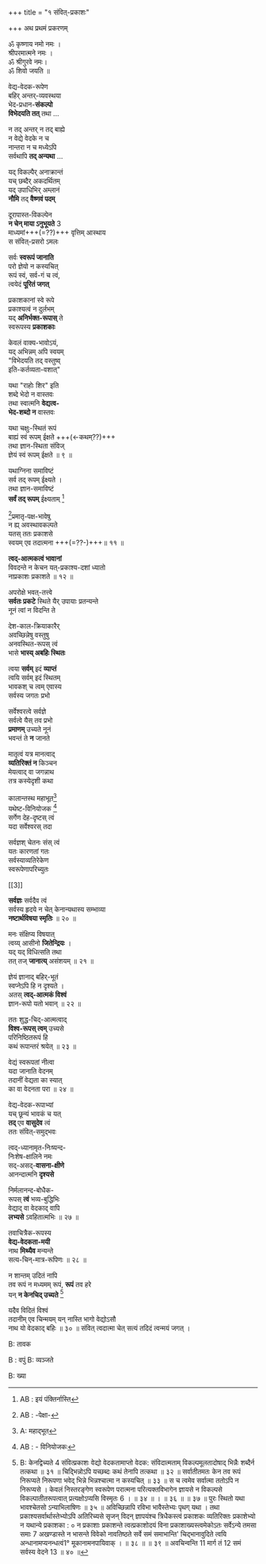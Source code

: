 +++
title = "१ संवित्-प्रकाशः"

+++
अथ प्रथमं प्रकरणम् 

ॐ कृष्णाय नमो नमः ।  
श्रीपरमात्मने नमः ।  
ॐ श्रीगुरवे नमः।  
ॐ शिवो जयति ॥


वेद्य-वेदक-रूपेण  
बहिर् अन्तर्-व्यवस्थया  
भेद-प्रधान-**संकल्पो  
विभेदयति तत्** तथा … 

न तद् अन्तर् न तद् बाह्ये  
न वेद्ये वेदके न च  
नान्तरा न च मध्येऽपि  
सर्वथापि **तद् अन्यथा** …

यद् विकल्पैर् अनाक्रान्तं  
यच् छब्दैर् अकदर्थितम्  
यद् उपाधिभिर् अम्लानं  
**नौमि** तद् **वैष्णवं पदम्** 

दूरापास्त-विकल्पेन  
**न चेन् माया ऽनुभूयते** 3  
माध्यमां+++(=??)+++ वृत्तिम् आस्थाय  
स संवित्-प्रसरो ऽमलः 

सर्वः **स्वरूपं जानाति**  
परो ज्ञेयो न कस्यचित्  
रूपं स्वं, सर्व-गं च त्वं,  
त्वयेदं **पूरितं जगत्** 

प्रकाशकानां स्वे रूपे  
प्रकाश्यत्वं न दुर्लभम्  
यद् **अनिर्भक्त-रूपास्** ते  
स्वरूपस्य **प्रकाशकाः** 

केवलं वाक्य-भावोऽयं,  
यद् अभिन्नम् अपि स्वयम्  
"विभेदयति तद् वस्तुष्व्  
इति-कर्तव्यता-वशात्" 

यथा "राहोः शिर" इति  
शब्दे भेदो न वास्तवः  
तथा स्वात्मनि **वेद्यत्व-  
भेद-शब्दो न** वास्तवः 

यथा चक्षुः-स्थितं रूपं  
बाह्यं स्वं रूपम् ईक्षते +++(←कथम्??)+++  
तथा ज्ञान-स्थिता संविज्  
ज्ञेयं स्वं रूपम् ईक्षते ॥ ९ ॥ 


[^1-2]: AB न नास्ति 
[^1-3]: AB :- मायो-
[^1-4]: AB: सा
[^1-5]: A : - पचादै
[^1-6]: B: इयं पंक्तिर्नास्ति
[^1-7]: A : चस: B : चाक्षः

यथाग्निना समाविष्टं  
सर्व तद् रूपम् ईक्ष्यते ।  
तथा ज्ञान-समाविष्टं  
**सर्वं तद् रूपम्** ईक्ष्यताम् [^2-2] 

[^2-3]प्रमातृ-पक्ष-भावेषु  
न ह्य् अवस्थावकल्पते  
यतस् ततः प्रकाशसे  
स्वयम् एव तदात्मना +++(=??-)+++॥ ११ ॥ 

**त्वद्-आत्मकत्वं भावानां**  
विवदन्ते न केचन 
यत्-प्रकाश्य-दशां ध्यातो  
नाप्रकाशः प्रकाशते ॥ १२ ॥ 

अपरोक्षे भवत्-तत्त्वे  
**सर्वतः प्रकटे** स्थिते 
यैर् उपायाः प्रतन्यन्ते  
नूनं त्वां न विदन्ति ते 

देश-काल-क्रियाकारैर्  
अवच्छिन्नेषु वस्तुषु  
अनवस्थित-रूपस् त्वं  
भासे **भास्य् अबहिः स्थितः** 

त्वया **सर्वम्** इदं **व्याप्तं**  
त्वयि सर्वम् इदं स्थितम्  
भावकश् च त्वम् एवास्य  
सर्वस्य जगतः प्रभो 

सर्वेश्वरत्वे सर्वज्ञे  
सर्वत्वे यैस् तव प्रभो  
**प्रमाणम्** उच्यते नूनं  
भवन्तं ते **न** जानते 

मातृत्वं यत्र मानत्वाद्  
**व्यतिरिक्तं न** किञ्चन  
मेयत्वाद् वा जगन्नाथ  
तत्र कस्येदृशी कथा

कालान्तस्थ महाभूत[^2-10]  
यथेष्ट-विनियोजक [^2-11]  
सर्गेण देह-दृष्टस् त्वं  
यदा सर्वेश्वरस् तदा 

सर्वज्ञश् चेतनः संस् त्वं  
यतः कारणतां गतः  
सर्वस्याव्यतिरेकेण  
स्वरूपेणापरिच्युतः 


[^2-1]: AB: मीक्षताम्
[^2-2]: AB : इयं पंक्तिर्नास्ति 
[^2-3]: AB : -पेक्षा- 
[^2-4]: A : प्रकाशन्तां B: प्रकाशान्तां 
[^2-5]: AB: विवदन्ति 
[^2-6]: B : याता 
[^2-7]: AB: स्थिति: 
[^2-8]: B: इयं पंक्तिर्नास्ति 
[^2-9]: AB : कालाष्टम 
[^2-10]: A: महाद्भूत 
[^2-11]: AB : - विनियोजकः 

[[3]] 

**सर्वज्ञः** सर्वदैव त्वं  
सर्वस्य हृदये न चेत्
केनान्यथास्य सम्भाव्या  
**नष्टार्थविषया स्मृतिः** ॥ २० ॥ 

मनः संक्षिप्य विषयात्  
त्वय्य् आसीनो **जितेन्द्रियः** ।  
यद् यद् विधित्सति तथा  
तत् तज् **जानात्य्** असंशयम् ॥ २१ ॥ 

ज्ञेयं ज्ञानाद् बहिर्-भूतं  
स्वप्नेऽपि हि न दृश्यते ।  
अतस् **त्वद्-आत्मकं विश्वं**  
ज्ञान-रूपो यतो भवान् ॥ २२ ॥ 

ततः शुद्ध-चिद्-आत्मत्वाद्  
**विश्व-रूपस् त्वम्** उच्यसे  
परिनिष्ठितरूपं हि  
कथं रूपान्तरं श्रयेत् ॥ २३ ॥ 

वेद्यं स्वरूपतां नीत्वा  
यदा जानाति वेदनम्  
तदानीं वेद्यता का स्यात्  
का वा वेदनता परा ॥ २४ ॥ 

वेद्य-वेदक-रूपाभ्यां  
यच् छून्यं भावकं च यत्  
**तद्** एव **वासुदेव** त्वं  
ततः संवित्-समुद्भवः 

त्वद्-ध्यानामृत-निःष्यन्द-  
निःशेष-क्षालिने नमः  
सद्-असद्-**वासना-क्षीणे**  
आनन्दात्मनि **दृश्यसे** 

निर्मलानन्द-बोधैक-  
रूपस् **त्वं** भव्य-बुद्धिभिः  
वेद्याद् वा वेदकाद् वापि  
**लभ्यसे** ऽवहितात्मभिः ॥ २७ ॥ 

तवाचित्रैक-रूपस्य  
**वेद्य-वेदकता-मयी**  
नाथ **मिथ्यैव** मन्यन्ते  
सत्य-चिन्-मात्र-रूपिणः ॥ २८ ॥ 

न शान्तम् उदितं नापि  
तव रूपं न मध्यमम् 
रूपं, **रूपं** तव हरे  
यन् **न केनचिद् उच्यते** [^10] 

यदैव विदितं विश्वं  
तदानीम् एव चिन्मयम् 
यन् नास्ति भागो वेद्योऽसौ  
नाथ यो वेदकाद् बहिः ॥ ३० ॥ संवित् त्वदात्मा चेत् सत्यं तदिदं त्वन्मयं जगत् । 

[^1]: B: स्वमे 
[^2]: A: हि 
1 
[^3]: AB : परिनिष्टतरूपं 
[^4]: AB : वेदकता 
[^5]: A : त्वा॑ त्व 
[^6]: AB: सृत 
[^7]: AB: - क्षालितै 
[^8]: AB : क्षये 
[^9]: AB : पश्यन्ति 
[^10]: B: केनद्विच्यते 
4 
संवित्प्रकाशः 
वेद्यो वेदकतामाप्तो वेदक: संविदात्मताम् विकल्पमूलतादोषाद् भिन्नैः शब्दैर्न तत्कथा 
॥ ३१ ॥ 
चिद्भिन्नोऽपि यच्छब्दः कथं तेनापि तत्कथा ॥ ३२ ॥ सर्वातीतमतः केन तव रूपं निरूप्यते 
निरूपणा भवेद् भिन्ने भिन्नश्चात्मा न कस्यचित् ॥ ३३ ॥ स च त्वमेव सर्वात्मा ततोऽपि न निरूप्यसे । केवलं निस्तरङ्गेण स्वरूपेण परात्मना 
परित्यक्तविभागेन ज्ञायसे न विकल्पसे 
विकल्पातीतरूपत्वात् प्रत्यक्षोऽप्यसि विस्मृतः 
6 
। 
॥ ३४ ॥ 
। 
॥ ३६ ॥ 
॥ ३७ ॥ 
पुरः स्थितो यथा भावश्चेतसो ऽन्याभिलाषिणः ॥ ३५ ॥ 
अविच्छिन्नापि रविभा भावैस्तेभ्यः पृथग् यथा । तथा प्रकाश्यसर्वार्थास्तेभ्योऽपि अतिरिच्यसे सृजन् विदन् ज्ञापयंश्च त्रिधैकस्त्वं प्रकाशकः व्यतिरिक्तः प्रकाशेभ्यो न यथान्ये प्रकाशका : ० न प्रकाशाः प्रकाशन्ते त्वत्प्रकाशोदयं विना प्रकाशाख्यस्त्वमेकोऽतः सर्वेऽन्ये तमसा समाः 7 अखण्डास्ते न भासन्ते विवेको नावतिष्ठते सर्वे समं समाभान्ति' चिद्भानावुदिते त्वयि अन्धानामप्यनन्धत्वं1° मूकानामनपायिवाक् 
। 
॥ ३८ ॥ 
॥ ३९ ॥ 
अवचिन्वन्ति 11 मार्ग तं 12 समं सर्वस्य वेदने 13 ॥ ४० ॥ 
[^1]: AB : रूप 
[^2]: AB : त्मम्। 
[^3]: AB : परात्मनो: 
[^4]: AB: प्रचेतनात्या। 
[^5]: AB: विछिन्नापि 
[^6]: AB : इयं पङक्तिर्नास्ति 
[^7]: AB : अखण्ड: रखे 
8 
AB : यो 
[^9]: AB : समाभाति 
10 
AB : रुची 
[^11]: AB: il 
[^12]: AB: HT: 
[^13]: AB : वेदते 
प्रथमं प्रकरणम् 
। 
॥ ४१ ॥ 
॥ ४२ ॥ 
॥४३॥ 
सदैव शुद्धोऽनुभवोऽयं प्रत्याकारकर्बुरः आकारान्तरसंचारकाले तस्यापि निर्मल: यथा जात्या सितं वस्त्रं रक्तं रागेण केनचित् । 'तत्पदप्राप्तशुक्लत्वं पुना रागान्तरं श्रयेत् अयमुच्चारयन् वाक्यं वर्णाद् वर्ण कथं व्रजेत् यावन्मध्ये न विश्रान्तस्त्वयि शुद्धचिदात्मनि एवं शुद्धा चितिर्जात्या यदाकारोपरागिणी तत्त्यागापरसंचारमध्ये शुद्धैव तिष्ठति दक्षिणेतरसंचारनिरोधाद् मध्यमाश्रितः अग्नीषोमेश्वरो भावः प्रकाशयति ते पदम् धिया देहमनालम्ब्य विषयं चादिशन्नपि 
यदन्तरा' वेदयते तद् रूपं तव निर्मलम् 
तद् रूपं तव निर्मलम् ॥ ४६ ॥ निवृत्तविषयेच्छेन त्वद्भक्त्युल्लसितात्मना आस्वद्यते योऽनुभवः सोऽभ्यासादपवर्गद: 6 उपरागेऽपि शुद्धत्वं न त्यक्तमनया प्रभो 
॥ ४४ ॥ 
॥ ४५ ॥ 
1186 11 ~ 
४७ ॥ 
| 
परित्यज्य निजं रूपं संविदाख्या कुतः श्रयेत् ॥ ४८ ॥ — 
अथाप्राप्यैव तद्रूपं भवेद् रूपान्तरानुगा तद्रूपा हि च दृश्येत कारणस्यापि संभवात् मुखं विना यथादर्शे 7 पृथग् बिम्बोधन मन्यते तथा समुद्धृतं ज्ञेयं ज्ञातं न द्वैतपण्डितै: 10 भावैर्विभाव्यतां तेजस्यार्के वेत्ति यथा जडः 
1 
॥ ४९ ॥ 
॥ ५० ॥ 
[^1]: AB: न तद् प्राप्य 
[^2]: AB : पुनरागान्तरं 
[^3]: AB: चिन्निवृत्या 
[^4]: B: नास्ति 
[^5]: A : पदन्तराद् B : नास्ति, 
[^6]: B: नास्ति 
[^7]: AB :- दर्शनम् 
[^8]: AB: वासो 
[^9]: B: तेथे 
[^10]: AB : ज्ञातान् द्वैत्पपंडितः । 
5 
6 
संवित्प्रकाशः 
वेद्यवेदकरूपाभ्यां तथा त्वय्यपि मन्यते 1 समुदेति यथा भावान् विना भानुर्नभस्तले 
॥ ५१ ॥ 
वेद्यं विनैव भगवन् भवान् केन हृतोदयः 
॥ ५२ ॥ 
अत्यन्ताच्छस्वभावात् स्फटिकस्य यथा स्वकम् | 
रूपं परोपरक्तस्य नित्यमेवोपलभ्यते 
॥ ५३ ॥ 
तथा भावसमायुक्तं भगवंस्तावकं वपुः 
अत्यन्तनिर्मलतया पृथक् तैर्नोपलभ्यते 
॥ ५४ ॥ 
॥ ५५ ॥ 
अनैतावताऽसौ स्फटिकः पृथङ्नास्त्येव रञ्जकात् । 
भावरूपपरित्यक्ता तव वा निर्मला तनुः 
यथोद्धृतविशेषस्य सामान्यस्य निजा स्थितिः 
। 
पृथङ् न शक्या निर्देष्टुं न च तत्रास्ति तावता ॥ ५६ ॥ यथोद्धृतकुण्डलादेः कनकस्य स्वयं स्थितिः 
॰एवं नित्या निजा शुद्धा सुखदुःखनिषेधनात्” । स्वसंवेदनसंवेद्या तव संविन्मयी स्थितिः अविशेषं निर्विभागपदं सङ्कटवर्जितम् 
1 
॥ ५७ ॥ 
स्वज्योतिश्चिद्धनैकान्तं नौमि ब्रह्म सदोदितम् ॥ ५८ ॥ निर्विशेषो विशेषेषु नाभविष्यद् भवान् यदि विशेषावगतिर्न स्यात् सर्वस्य स्वात्मनि स्थितेः ॥ ५९ ॥ त्वयि नाथ न भेदोऽस्ति कारणे यत् कुतो भिदा । कार्येऽस्मिन् त्वं पद्मनाभ निर्विशेषं ततो जगत् ॥ ६० ॥ त्वत्कारणे 1० त्वं सर्वस्मिन्नपि ज्ञातो " यदन्वयात् 12 | 
B: मन्यत। 
[^1]: 2. 
B: तावक 
[^3]: AB : एतावता 
[^4]: AB: निज 
[^5]: A : कुण्डलादि 
[^6]: B: एनं 
[^7]: AB: निषेधनाम् 
[^8]: A : मदकल, B: xxस, 
[^9]: B: विशेष x x ते स्म x x स्वात्मान्तस्थितेः 
[^10]: AB: कारण 
[^11]: AB : ज्ञातं 
[^12]: B यात् 
: 
प्रथनं प्रकरणम् 
संवित्समन्विते विश्वे नासंवित् कारणं भवेत् ॥ ६१ ॥ सर्वाधारे सर्वमये सर्वतश्चातिरेकिणि 
त्वय्यन्ते कोऽनुदेशः स्यात् कालो वा निष्क्रियात्मनि ॥ ६२ ॥ यथा न कालः कालस्य देशो देशस्य वा परः । 
| 
॥ ६४ ॥ 
॥ ६५ ॥ 
तथा तवापि सर्वात्मन् व्यतिरिक्तौ नश्तौ क्वचित् ॥ ६३ ॥ यत् स्वरूपान्न च्यवते सत् परैर्नोपधीयते यदन्यैरपरिच्छेद्यं तन्नित्यं त्वां विदुर्बुधाः परिच्छेद्यपरिच्छन्नैस्त्वत्तः कालादिसंभवः अप्रमेयस्वरूपस्य तव कालादयो न वै तवाप्रकम्प्यरूपस्य ग्युगपत् सर्वसंस्थितिः ज्ञेया क्रमस्वरूपेण यौगपद्याविरोधिना क्रमाभावे श्यौगपद्यं तदभावेऽप्यसौ पुनः तयोर्विरोधभावे स्यान्नेतरेतरसंभवः एवं हि स्वापरापेक्षं1० यतः समवभाससे स्वप्रकाशमनोरूपं तव तत्त्वविदो विदुः 
। 
1 
। 
॥ ६६ ॥ – 
॥ ६७ ॥ 
॥ 
॥ ६८ ॥ - 
यो न वह्निर्न वा सोमो न भानुः प्रथते न च ज्योतींष्यतीत्य सर्वाणि स्वज्योतिस्तन्नमाम्यहम् ॥ ६९ ॥ 11 काप्यवस्था न 12 ते 13 सास्ति यस्यां संविन्न वर्तते । तेन चिद्धनमेव त्वां योगिनः पर्युपासते 
॥ ७० ॥ 
7 
[^1]: B: कारणो । 
[^2]: B: कोण्डदेशः। 
[^3]: AB : नन्यो 
[^4]: B: नास्ति । 
[^5]: B : नास्ति 
[^6]: AB : के। 
[^7]: B: रूपं यत्। 
[^8]: AB : कम- 
[^9]: A: चौगपक्ष, 
[^10]: B: पेक्ष 11. B:after, 12. B: नास्ति, 
[^13]: B: नास्ति,8 
संवित्प्रकाशः 
इत्येव 'ज्ञातदेशादेरक्रियाजगदुद्भवः 
त्वत्तो विवृत्या मन्तव्यो न स्वरूपान्यथास्थितेः ॥ ७१ ॥ ±वज्ररत्नोपमो येन परिणामेन वा पुनः 
+3 
॥ ७३ ॥ 
कदाचिदपि संभाव्यो न त्वान्यस्य विनोद्भवः ॥ ७२ ॥ अवाताकाशसंकाशान्निःस्पन्दोदधितुल्यतः अ त्वत्तो ज्ञानधनान्नाथ जगत् सर्वं प्रवर्तते श्योऽस्पन्दपूर्वः सस्पन्दः7 स्वतो नो व्यतिरिच्यते | नातिरिक्ते व्याप्रियते त्वत्ततो नास्ति यतः परः ॥ ७४ ॥ 'अन्यत्प्रवर्तमानस्य यद्यपि स्यात् प्रयोजनम् । 
। 
। 
॥ ७६ ॥ 
संवित् पर्यवसानत्वात् तस्यापि न पृथक् स्थितिः ॥ ७५ ॥ संविन्मूलाद् वर्णपर्णाज्ज्ञानस्तम्भात् सरस्वती प्रागघोषा सनादानु पुण्यतीर्था प्रवर्तते त्वत्प्रवृत्ता प्राणयति शक्तिः सा विश्वमोजसा प्रतियान्ती पुनस्त्वां सा संकोचयति संभवत् कार्यानुरूपं सा रूपं तथा नामापि बभ्रती निर्वाहयति विश्वस्मिंश्चित्रां यात्रां चराचरम् ॥ ७८ ॥ सा वैखरी मन्त्रवर्णा निहन्ती 10 तमसः स्थितिम् । 
मनःसमाश्रयाहन्ती 11 मध्यमा राजसीमपि निहन्त्यविद्यां पश्यन्ती 12 तदूर्ध्व प्राणगोचरा 
त्वदात्मभूता सा शान्ता समं सर्वप्रकाशिका 
॥ ७७ ॥ 
॥ ७९ ॥ 
॥ ८० ॥ 
स्वस्मिन् साध्ये साधनेषु स्वातन्त्र्यं येन संस्थितम् । 
[^1]: B: देशदेः क्रिया- 
[^2]: AB : व्रज- 
[^3]: B: तल्पतः 
[^4]: AB: सर्वे, 
[^5]: AB : यत् 
[^6]: AB: पूर्वे 
[^7]: AD : रास्पन्द 
[^8]: A : सती B: नास्ति 
[^9]: B : अन्य 
[^10]: AB: निहन्ति 
[^11]: AB :न्ति 
[^12]: B: वर्ष 
प्रथमं प्रकरणम् 
तेनात्यक्तत्वदाकारा सर्वत्रैषा विजृभ्यते महाविभूतेरमलात् समात् सूक्ष्मान्निरञ्जनात् भेदेनालक्ष्यवपुषस्त्वत्तः' परमकारणात् निर्वासनं सदानन्दं शुद्धं सर्वात्मकेवलम् व्यज्यते± प्रथमं ज्ञानं ग्यत् तवैश्वर्यसंभवात् 'हेत्वन्तरानपेक्ष्यंग् यत् स्वातन्त्र्यं विश्वनिर्मिता तदैश्वर्य जगद् वेद्यं त्वदृते कस्य संभवेत् निपीतचित्तरूपायाः सर्वत्र समसंस्थितेः अव्याहतायाः कार्येषु त्वत्तः शक्तेः समुद्भवः ज्ञानान्नान्यत्तवैश्वर्य भक्तिर्नान्या तथेरिता ' 
। 
॥ ८१ ॥ 
॥ ८२ ॥ 
| 
॥ ८३ ॥ 
। 
11 68 11 
८४ 
॥ ८५ ॥ 
त्वय्येताः कथिता नाथ ध्यायिविश्रामभूमयः ॥ ८६ ॥ वस्तु पूर्वं ततो भावः पश्चादर्धस्ततः क्रिया 
| 
तथा॰ यदीप्सिततमं तव तत् कर्मसंज्ञितम् ॥ ८७ ॥ क्रियान्तं सर्वभावेषु चातूरूप्यमिदं यतः 
'चतुरात्मा त्वमेकोऽतः सर्वमावृत्य तिष्ठसि शान्तरूपाथ पश्यन्ती मध्यमा वैखरी तथा चतूरूपा चतूरूपं वक्ति वक्ता हि 10 11 वाग्वपुः यथानया जगद् विद्धं सर्वमेव निजात्मना तथा त्वयानुविद्धेयं सर्वतो भाति भारती सर्वसाधारणं रूपं12 यतो वाचां प्रवर्तते 
| 
1 
। 
॥ ८८ ॥ 
॥ ८९ ॥ 
॥ ९० ॥ 
[^1]: 2. 
B : वपुं B: व्यञ्जते 
[^3]: AB : यदत्वै- 
[^4]: B: हे त्वं तद 
[^5]: AB : - पेक्ष्य 
[^6]: A : तथेरि तु B : नारित 
[^7]: B: पूर्व 
[^8]: A : तया 
[^9]: B: चत्वर- 
[^10]: AB : नास्ति 
[^11]: AB: वकं वपुः 
[^12]: B: साधारणे पे 
9 
10 
संवित्प्रकाशः 
| 
अभ्येति यत्र च पुनस्तत् ते विष्णोः परं पदम् ॥ ९१ ॥ भवन्निष्ठौ यदा देव विश्वस्मिन् प्रभवाप्ययौ व्यवहारेषु सर्वेषु तथा तन्मध्यवर्तिषु 
शरीरजो वा शाब्दो वा मानसो वा समुद्गतः । 
व्यवहारोऽप्यसौ नास्ति यत्र त्वं नाथ नाग्रगः 
॥ ९२ ॥ 
॥९३॥ । 
त्वामुक्त्वा तत्परं ब्रूमः 'सद्गतौ व्यावहारिकम् यश्चेन्द्रियाणि मनसा परित्यक्तानि मन्यते ॥ ९४ ॥ ॰ तच्च वा तैः परित्यक्तं तत् सर्वं सर्वविद् भवान् । पर्यवस्यति सर्वं च त्वय्येवानन्तरूपिणि संविन्निष्ठतया सर्वव्यवहारव्यवस्थितेः 
॥ ९५ ॥ 
पृथव्यादिकालपर्यन्ताः क्रमात् सूक्ष्मा महत्तराः ॥ ९६ ॥ परेषां व्यापकाः पूर्वे निर्मलाश्चानुवेधिनः अलक्ष्यतत्त्वा व्याप्येषु तद्गणोद्धरणं विना 
यथोत्तरं लोकयात्रामधिकां संप्रतन्वते 
॥ ९७ ॥ 
'त्त्वदधिष्ठिते तत्त्वानां येनैषामेव सा स्थितिः ॥ ९८ ॥ 
तेनासि सूक्ष्मः सूक्ष्मेभ्यो महद्भयश्च महत्तरः 
। 
॥ ९९ ॥ 
तथेदं विहितं विश्वं त्वया नाथ भवन्मयम् विना 10 रज्जुं न सर्पाभा यथा साध्यतमात्मिका | कर्मेदं त्वत्कृतं'' चापि त्वन्मयं येन माधव "विलीनाहंकृतिवतस्त्वमेव परिशिष्यसे 
एतावतैव भेदोऽस्य यदहंमानितात्मनि 
॥ १००॥ 
॥ १०१॥ 
[^1]: B: विस्मो: 
[^2]: B : मनसो 
[^3]: B: समुद्भूतः 
[^4]: AB : ब्रूतः 
[^5]: B: संहातौ 
[^6]: AB: तरच 
[^7]: B: संविन्नष्टतया 
[^8]: B: त्वदधिष्टित 
[^9]: B : नास्ति 
[^10]: B: रजुं 
[^11]: A :- कृतमपि, B :- कृतमस्ति 
प्रथमं प्रकरणम् 
सा चेद् विलीना त्वद्भक्त्या नष्टो भेदः स्थितैकता 
अविद्येयमियं माया मिथ्याज्ञानमिदं तु तत् 
॥ १०२॥ 
यदचित्रैकरूपे त्वय्याद्वये द्वयदर्शनम् 
मायात्वमेतृदेवास्य± यन्नाशस्तत्वदर्शनात् 
॥ १०३॥ 
यदविज्ञातदॆहस्य शुद्धधीर्मन्यते पुनः 
अतिनिर्मलबोधैकरूपे देहपरिग्रहः 
॥ १०४॥ 
विवर्तपरिणामाभ्यां द्वाभ्यामप्युपपद्यते 
अविवर्तेऽप्यतथारूपस्तथा भासि त्वमच्युत 
॥ १०५ ॥ 
॥ १०६॥ 
। 
॥ १०७॥ 
परिणामे स एव त्वं सुवर्णमिव कुण्डले विवर्तात् परिणामस्य भेदस्त्वयि न विद्यते न्यूनातिरिक्तान्यथात्वदोषैर्यन्नाभिभूयसे विदुः सब्रह्मका लोका भूताधारं भवद्वपुः 4 अन्तर्भूतं‍ बहिर्भूतं देवा अपि तद् विदुः सृष्टौ स्थितौ च संहारे कस्य चाध्यक्षशेषताम् ॥ १०८॥ महाविभूत्यभिन्नस्य वासुदेवस्य ते विदुः 
। 
यथा हेम्नो रूपकेषु वैचित्र्यं स्वापरितम् ॥ १०९॥ अपरित्यक्तरूपस्य तथा ते विश्वरूपता 
यथा गलितरूपस्य हेम्नः पिण्डात्मना स्थितिः ॥ ११०॥ तथा गलितवेद्यस्य तव शुद्धचिदात्मता' 
नासतो विद्यते भाव इत्याद्यादेशतः प्रभो 
॥ १११॥ 
यत्किञ्चिद् दृश्यते लोके तत् सत्पूर्वं त्वदात्मना । 
क्रिया त्वदात्मिका 'विष्णो कार्य नाथ त्वदात्मकम् ॥ ११२ ॥ कारणं च त्वमेवात्र किं तदस्ति न यद् भवान् । 
A : नष्ट B : नास्ति 
[^1]: 2. 
B: ख्या 
[^3]: A : विवृक्ताव B: विवत्तो व 
[^4]: A : यत्तु B: यित्रत 
[^5]: AB : -भूत 
[^6]: B : - चित- 
[^7]: B: लोको 
[^8]: B: मता 
[^9]: B: विस्नो 
11 
12 
संवित्प्रकाशः 
॥ ११३॥ 
आकृतेरपि सद्भावो न ते नाथ विरुध्यते केवलं भौतिकी मा भूत् संविन्मय्यस्ति का क्षतिः । 1 अनुल्लिखितरूपस्य ज्ञानं बहिरसंभवात् 
सर्वस्यापि हि भावस्य तत् तु केन निरुध्यताम् । 
तु 
॥ ११४॥ 
भौतिकी वाऽस्तु भगवन् सापि नित्योपपद्यते ॥ ११५॥ 
त्वयि सत्कारणे नित्ये सापि नित्या यतः स्थिता । परिणामभावा भावा निवर्तन्ते न केचन इति त्वमेव सर्वस्मिन् जगत्येकोऽवशिष्यसे परितः सर्वरूपाय समन्तात् संविदात्मने 
सर्वतः स्वप्रकाशाय तुभ्यं सद्द्ब्रह्मणे नमः 
॥ ११६॥ 
॥ ११७॥ 
॥ ११९ ॥ 
2 नन्वहं न पृथक् त्वत्तो न तु त्वमसि मत्पृथक् ॥ ११८ ॥ आवयोर्नमनं नान्यत् फलभेदे कथैव का इत्थं ज्ञानक्रियैक्यं स्यात्तदैक्ये का क्रियाक्षतिः क्रियाक्षतिर्न चेन्नाथ त्वां नौम्येष सहस्त्रशः बलादयो हि करणाः सर्वस्मिन्नेव कर्मणि 
। 
॥ १२०॥ 
॥ १२१॥ 
1 
ते च त्वय्येव नियताः कोऽहं केन करोमि किम् । त्वयि संन्यस्तकर्माहं करोमि न करोमि च 'परां निर्वृतिमायामि त्वय्यर्पितविधिक्रियः श्वेतं सहस्त्रशिरसं 'महाभोगं वहज्जगत् तथानन्तवपुर्नोमि पर्यङ्के शुद्धसंविदः महाभूतदलं पद्मं यस्य नाभेः समुत्थितम् भूम्यादिकालपर्यन्तं पद्मनाभं नमामि तम् अन्तर्गृहीतसर्वार्थ भावयन्नादसूक्ष्मकम्‍ 
॥ १२२॥ 
॥ १२३॥ 
॥ १२४॥ 
[^1]: A: अनुतितिरूपस्य, B : अनुतिविष्यस्य 
[^2]: B: नत्ताई 
[^3]: A: न तु व्यस्तं न 
[^4]: B: तु का कथा 
[^5]: B: तस्यादयो 
प्रथमं प्रकरणम् 
जगत्सिसृक्षतः पूर्व नौमि ते स्वसुखं वपुः तदनन्तचिदाधारं बिभ्रन् मन्त्रमय च गाम् नौमि यज्ञवराहस्य रूपं ज्ञानक्रियात्मकम् वेद्यवेदकरूपेण ज्ञानमेव द्वयात्मकम् दर्शयन्तं नरहरे नौमि तेजोमयं वपुः 
I 
॥ १२५ ॥ 
॥ १२६॥ 
1 
नौमि त्वां वामनं सौक्ष्म्याज्जगद्व्याप्त्या त्रिविक्रमम् ॥ १२७ ॥ 
वायुवाहनरूपेण सक्रियत्वात् खगासनम् 
ब्रह्माण्डशतसंकाशं नौमि ते व्यक्तरूपिणः ॥ १२८॥ 
निःशेषकल्मषप्लोषपावकं तावकं वपुः अनेकसुखदोषोत्थसंतापशमनोद्यतम् नौमि त्वां चेतसो राममारामं पुण्यसंपदा नमः सर्वविदे तुभ्यं सर्वेश्वर नमोऽस्तु वे सर्वात्मक नमस्तेऽस्तु सर्वातीत नमोऽस्तु ते यद्भूमिर्विकल्पानां शब्दानां यन्न गोचरम् 
। 
1 
॥ १२९॥ 
॥ १३०॥ 
॥ १३१॥ 
यदलक्ष्यं स्वोपाधीनां नौमि तद् ब्रह्म शाश्वतम् । नमामि त्वां' च7 संस्तौमि स्तुतेर्वाचा यतो विधिः ॥ १३२ ॥ वाचामतीते भवति किं स्तोत्रैः श्रेयशीतिः 
'तस्याङ्गभूता या वाचः कतिचिन्मत्समीरिताः ॥ १३३॥ 
त्वत्प्रसादनहेतुं मे प्रश्नं तादृशमेव ताः 
मया वामनदत्तेन त्वया संवित् प्रकाशिता ॥ १३ ॥ यं यं तया प्रसीद त्वं सर्वस्य स्वात्मनि प्रभो रात्रदत्तर्देवदत्तो रत्नादेव्यां यमात्मजम् 
॥ १२ ॥ 
[^1]: B: रूप 
[^2]: B: - व्याप्या 
[^3]: AB : कृषाण्ड- 
[^4]: B: स्नोषपायक 
13 
14 
संवित्प्रकाशः 
लेभे वामनदत्ताख्यं तत्स्तुत्या प्रीयते हरिः षष्ट्योत्तरं श्लोकशतमिदं बोधं विनापि यः 'पठेन्मधुरिपोरग्रे' भक्त्या ग्मोक्षं स गच्छति एकायने प्रसूतस्य कश्मीरेषु द्विजात्मनः कृतिर्वामनदत्तस्य सेयं भगवदाश्रया 
इति संवित्प्रकाशो नाम प्रथमं प्रकरणम् 
॥ १३६॥ 
॥ १३७॥ 
[^1]: 2. 
[^3]: AB : पठेत् 
A : -धुरिणो-, B :- सफरियो- B: मोव 
संवित्प्रकाशः 
